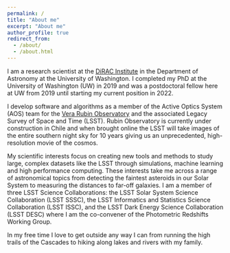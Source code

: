 ```yaml
---
permalink: /
title: "About me"
excerpt: "About me"
author_profile: true
redirect_from:
  - /about/
  - /about.html
---
```


I am a research scientist at the [DiRAC Institute](https://dirac.astro.washington.edu/) in the Department of Astronomy at the University of Washington. I completed my PhD at the University of Washington (UW) in 2019 and was a postdoctoral fellow here at UW from 2019 until starting my current position in 2022.

I develop software and algorithms as a member of the Active Optics System (AOS) team for the [Vera Rubin Observatory](https://www.lsst.org/) and the associated Legacy Survey of Space and Time (LSST). Rubin Observatory is currently under construction in Chile and when brought online the LSST will take images of the entire southern night sky for 10 years giving us an unprecedented, high-resolution movie of the cosmos.

My scientific interests focus on creating new tools and methods to study large, complex datasets like the LSST through simulations, machine learning and high performance computing. These interests take me across a range of astronomical topics from detecting the faintest asteroids in our Solar System to measuring the distances to far-off galaxies. I am a member of three LSST Science Collaborations: the LSST Solar System Science Collaboration (LSST SSSC), the LSST Informatics and Statistics Science Collaboration (LSST ISSC), and the LSST Dark Energy Science Collaboration (LSST DESC) where I am the co-convener of the Photometric Redshifts Working Group.

In my free time I love to get outside any way I can from running the high trails of the Cascades to hiking along lakes and rivers with my family.
